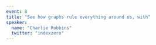 ```yaml
---
event: 8
title: "See how graphs rule everything around us, with"
speaker:
  name: "Charlie Robbins"
  twitter: "indexzero"
---
```

